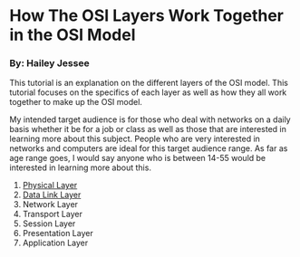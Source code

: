 # How The OSI Layers Work Together in the OSI Model
### By: Hailey Jessee
This tutorial is an explanation on the different layers of the OSI model. This tutorial focuses on the specifics of each layer as well as how they all work together to make up the OSI model.

My intended target audience is for those who deal with networks on a daily basis whether it be for a job or class as well as those that are interested in learning more about this subject. People who are very interested in networks and computers are ideal for this target audience range. As far as age range goes, I would say anyone who is between 14-55 would be interested in learning more about this.

1. [Physical Layer](https://github.com/HaileyJessee/FinalProject-OSI/blob/main/PhysicalLayer.md#physical-layer)
2. [Data Link Layer](https://github.com/HaileyJessee/FinalProject-OSI/blob/main/DataLinkLayer.md#datalink-layer)
3. Network Layer
4. Transport Layer
5. Session Layer
6. Presentation Layer
7. Application Layer


